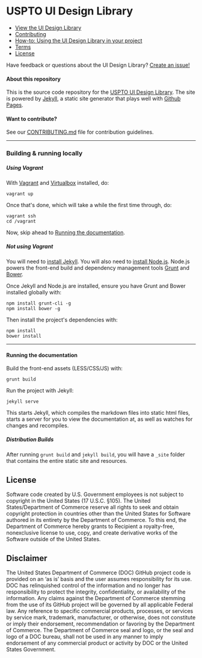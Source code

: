 USPTO UI Design Library
==============

- [View the UI Design Library](https://uspto.github.io/designpatterns/)
- [Contributing](CONTRIBUTING.md)
- [How-to: Using the UI Design Library in your project](howto.md)
- [Terms](TERMS.md)
- [License](LICENSE)

Have feedback or questions about the UI Design Library? [Create an issue!](https://github.com/USPTO/designpatterns/issues)

#### About this repository

This is the source code repository for the [USPTO UI Design Library](https://uspto.github.io/designpatterns/). The site is powered by [Jekyll](http://jekyllrb.com/), a static site generator that plays well with [Github Pages](https://help.github.com/articles/using-jekyll-with-pages/). 

#### Want to contribute?
See our [CONTRIBUTING.md](CONTRIBUTING.md) file for contribution guidelines.

---

### Building & running locally

##### Using Vagrant

With [Vagrant](https://www.vagrantup.com/) and [Virtualbox](https://www.virtualbox.org/) installed, do:
```
vagrant up
```
Once that's done, which will take a while the first time through, do:
```
vagrant ssh
cd /vagrant
```

Now, skip ahead to [Running the documentation](#running-the-documentation).



##### Not using Vagrant
You will need to [install Jekyll](http://jekyllrb.com/docs/installation/). You will also need to [install Node.js](http://nodejs.org/download/). Node.js powers the front-end build and dependency management tools [Grunt](http://gruntjs.com/) and [Bower](http://bower.io/).

Once Jekyll and Node.js are installed, ensure you have Grunt and Bower installed globally with:
```
npm install grunt-cli -g
npm install bower -g
```

Then install the project's dependencies with:
```
npm install
bower install
```
---
#### Running the documentation
Build the front-end assets (LESS/CSS/JS) with:
```
grunt build
```
Run the project with Jekyll:
```
jekyll serve
```
This starts Jekyll, which compiles the markdown files into static html files, starts a server for you to view the documentation at, as well as watches for changes and recompiles. 


##### Distribution Builds
After running `grunt build` and `jekyll build`, you will have a `_site` folder that contains the entire static site and resources. 


## License

Software code created by U.S. Government employees is not subject to copyright in the United States (17 U.S.C. §105). The United States/Department of Commerce reserve all rights to seek and obtain copyright protection in countries other than the United States for Software authored in its entirety by the Department of Commerce.  To this end, the Department of Commerce hereby grants to Recipient a royalty-free, nonexclusive license to use, copy, and create derivative works of the Software outside of the United States.

## Disclaimer

The United States Department of Commerce (DOC) GitHub project code is provided on an ‘as is’ basis and the user assumes responsibility for its use. DOC has relinquished control of the information and no longer has responsibility to protect the integrity, confidentiality, or availability of the information. Any claims against the Department of Commerce stemming from the use of its GitHub project will be governed by all applicable Federal law. Any reference to specific commercial products, processes, or services by service mark, trademark, manufacturer, or otherwise, does not constitute or imply their endorsement, recommendation or favoring by the Department of Commerce. The Department of Commerce seal and logo, or the seal and logo of a DOC bureau, shall not be used in any manner to imply endorsement of any commercial product or activity by DOC or the United States Government.
